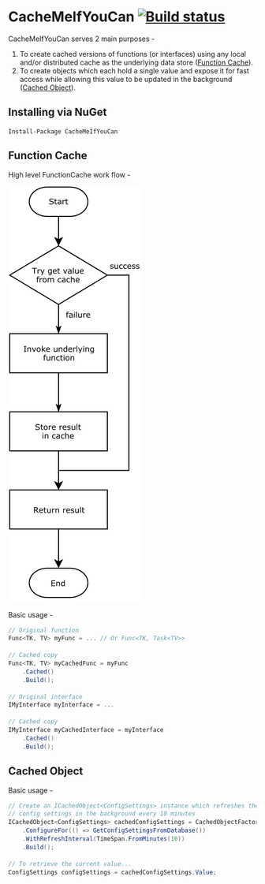 
# CacheMeIfYouCan [![Build status](https://ci.appveyor.com/api/projects/status/pl5d7dyb7iu59nyx?svg=true)](https://ci.appveyor.com/project/hpeebles/cachemeifyoucan)

CacheMeIfYouCan serves 2 main purposes -
1. To create cached versions of functions (or interfaces) using any local and/or distributed cache as the underlying data store ([Function Cache](#function-cache)).
2. To create objects which each hold a single value and expose it for fast access while allowing this value to be updated in the background ([Cached Object](#cached-object)).

## Installing via NuGet
    Install-Package CacheMeIfYouCan

## Function Cache
High level FunctionCache work flow -

![FunctionCache work flow](https://github.com/hpeebles/CacheMeIfYouCan/blob/master/FlowCharts/FunctionCache.png)

Basic usage -
```csharp
// Original function
Func<TK, TV> myFunc = ... // Or Func<TK, Task<TV>>

// Cached copy
Func<TK, TV> myCachedFunc = myFunc
    .Cached()
    .Build();

// Original interface
IMyInterface myInterface = ...

// Cached copy
IMyInterface myCachedInterface = myInterface
    .Cached()
    .Build();
```

## Cached Object
Basic usage -
```csharp
// Create an ICachedObject<ConfigSettings> instance which refreshes the
// config settings in the background every 10 minutes
ICachedObject<ConfigSettings> cachedConfigSettings = CachedObjectFactory
    .ConfigureFor(() => GetConfigSettingsFromDatabase())
    .WithRefreshInterval(TimeSpan.FromMinutes(10))
    .Build();

// To retrieve the current value...
ConfigSettings configSettings = cachedConfigSettings.Value;
```